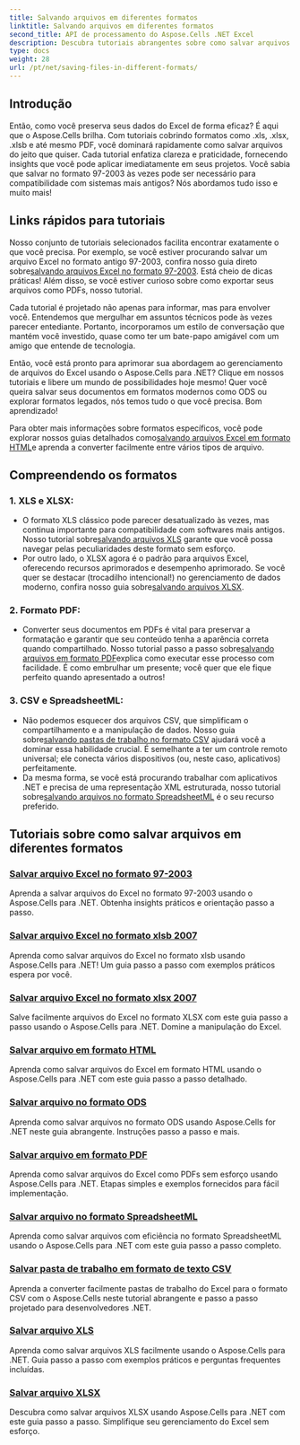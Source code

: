 ```yaml
---
title: Salvando arquivos em diferentes formatos
linktitle: Salvando arquivos em diferentes formatos
second_title: API de processamento do Aspose.Cells .NET Excel
description: Descubra tutoriais abrangentes sobre como salvar arquivos do Excel em vários formatos usando o Aspose.Cells for .NET. Melhore suas habilidades no Excel.
type: docs
weight: 28
url: /pt/net/saving-files-in-different-formats/
---
```

## Introdução

Então, como você preserva seus dados do Excel de forma eficaz? É aqui que o Aspose.Cells brilha. Com tutoriais cobrindo formatos como .xls, .xlsx, .xlsb e até mesmo PDF, você dominará rapidamente como salvar arquivos do jeito que quiser. Cada tutorial enfatiza clareza e praticidade, fornecendo insights que você pode aplicar imediatamente em seus projetos. Você sabia que salvar no formato 97-2003 às vezes pode ser necessário para compatibilidade com sistemas mais antigos? Nós abordamos tudo isso e muito mais!

## Links rápidos para tutoriais
Nosso conjunto de tutoriais selecionados facilita encontrar exatamente o que você precisa. Por exemplo, se você estiver procurando salvar um arquivo Excel no formato antigo 97-2003, confira nosso guia direto sobre[salvando arquivos Excel no formato 97-2003](./save-excel-file-in-97-2003-format/). Está cheio de dicas práticas! Além disso, se você estiver curioso sobre como exportar seus arquivos como PDFs, nosso tutorial.

Cada tutorial é projetado não apenas para informar, mas para envolver você. Entendemos que mergulhar em assuntos técnicos pode às vezes parecer entediante. Portanto, incorporamos um estilo de conversação que mantém você investido, quase como ter um bate-papo amigável com um amigo que entende de tecnologia.

Então, você está pronto para aprimorar sua abordagem ao gerenciamento de arquivos do Excel usando o Aspose.Cells para .NET? Clique em nossos tutoriais e libere um mundo de possibilidades hoje mesmo! Quer você queira salvar seus documentos em formatos modernos como ODS ou explorar formatos legados, nós temos tudo o que você precisa. Bom aprendizado! 

Para obter mais informações sobre formatos específicos, você pode explorar nossos guias detalhados como[salvando arquivos Excel em formato HTML](./save-file-in-html-format/)e aprenda a converter facilmente entre vários tipos de arquivo.

## Compreendendo os formatos

### 1. XLS e XLSX: 
-  O formato XLS clássico pode parecer desatualizado às vezes, mas continua importante para compatibilidade com softwares mais antigos. Nosso tutorial sobre[salvando arquivos XLS](./save-xls-file/) garante que você possa navegar pelas peculiaridades deste formato sem esforço. 
-  Por outro lado, o XLSX agora é o padrão para arquivos Excel, oferecendo recursos aprimorados e desempenho aprimorado. Se você quer se destacar (trocadilho intencional!) no gerenciamento de dados moderno, confira nosso guia sobre[salvando arquivos XLSX](./save-xlsx-file/).

### 2. Formato PDF:
-  Converter seus documentos em PDFs é vital para preservar a formatação e garantir que seu conteúdo tenha a aparência correta quando compartilhado. Nosso tutorial passo a passo sobre[salvando arquivos em formato PDF](./save-file-in-pdf-format/)explica como executar esse processo com facilidade. É como embrulhar um presente; você quer que ele fique perfeito quando apresentado a outros!

### 3. CSV e SpreadsheetML:
-  Não podemos esquecer dos arquivos CSV, que simplificam o compartilhamento e a manipulação de dados. Nosso guia sobre[salvando pastas de trabalho no formato CSV](./save-workbook-to-text-csv-format/) ajudará você a dominar essa habilidade crucial. É semelhante a ter um controle remoto universal; ele conecta vários dispositivos (ou, neste caso, aplicativos) perfeitamente.
-  Da mesma forma, se você está procurando trabalhar com aplicativos .NET e precisa de uma representação XML estruturada, nosso tutorial sobre[salvando arquivos no formato SpreadsheetML](./save-file-in-spreadsheetml-format/) é o seu recurso preferido.

## Tutoriais sobre como salvar arquivos em diferentes formatos
### [Salvar arquivo Excel no formato 97-2003](./save-excel-file-in-97-2003-format/)
Aprenda a salvar arquivos do Excel no formato 97-2003 usando o Aspose.Cells para .NET. Obtenha insights práticos e orientação passo a passo.
### [Salvar arquivo Excel no formato xlsb 2007](./save-excel-file-in-2007-xlsb-format/)
Aprenda como salvar arquivos do Excel no formato xlsb usando Aspose.Cells para .NET! Um guia passo a passo com exemplos práticos espera por você.
### [Salvar arquivo Excel no formato xlsx 2007](./save-excel-file-in-2007-xlsx-format/)
Salve facilmente arquivos do Excel no formato XLSX com este guia passo a passo usando o Aspose.Cells para .NET. Domine a manipulação do Excel.
### [Salvar arquivo em formato HTML](./save-file-in-html-format/)
Aprenda como salvar arquivos do Excel em formato HTML usando o Aspose.Cells para .NET com este guia passo a passo detalhado.
### [Salvar arquivo no formato ODS](./save-file-in-ods-format/)
Aprenda como salvar arquivos no formato ODS usando Aspose.Cells for .NET neste guia abrangente. Instruções passo a passo e mais.
### [Salvar arquivo em formato PDF](./save-file-in-pdf-format/)
Aprenda como salvar arquivos do Excel como PDFs sem esforço usando Aspose.Cells para .NET. Etapas simples e exemplos fornecidos para fácil implementação.
### [Salvar arquivo no formato SpreadsheetML](./save-file-in-spreadsheetml-format/)
Aprenda como salvar arquivos com eficiência no formato SpreadsheetML usando o Aspose.Cells para .NET com este guia passo a passo completo.
### [Salvar pasta de trabalho em formato de texto CSV](./save-workbook-to-text-csv-format/)
Aprenda a converter facilmente pastas de trabalho do Excel para o formato CSV com o Aspose.Cells neste tutorial abrangente e passo a passo projetado para desenvolvedores .NET.
### [Salvar arquivo XLS](./save-xls-file/)
Aprenda como salvar arquivos XLS facilmente usando o Aspose.Cells para .NET. Guia passo a passo com exemplos práticos e perguntas frequentes incluídas.
### [Salvar arquivo XLSX](./save-xlsx-file/)
Descubra como salvar arquivos XLSX usando Aspose.Cells para .NET com este guia passo a passo. Simplifique seu gerenciamento do Excel sem esforço.